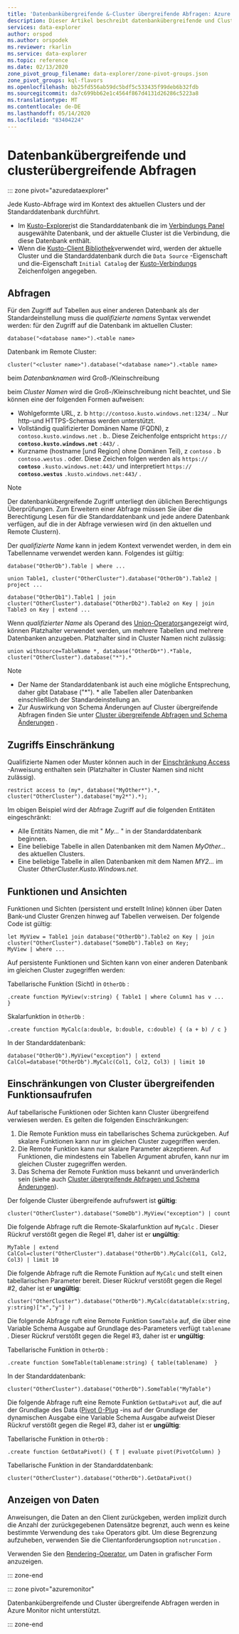 ```yaml
---
title: 'Datenbankübergreifende &-Cluster übergreifende Abfragen: Azure Daten-Explorer'
description: Dieser Artikel beschreibt datenbankübergreifende und Cluster übergreifende Abfragen in Azure Daten-Explorer.
services: data-explorer
author: orspod
ms.author: orspodek
ms.reviewer: rkarlin
ms.service: data-explorer
ms.topic: reference
ms.date: 02/13/2020
zone_pivot_group_filename: data-explorer/zone-pivot-groups.json
zone_pivot_groups: kql-flavors
ms.openlocfilehash: bb25fd556ab59dc5bdf5c533435f99deb6b32fdb
ms.sourcegitcommit: da7c699bb62e1c4564f867d4131d26286c5223a8
ms.translationtype: MT
ms.contentlocale: de-DE
ms.lasthandoff: 05/14/2020
ms.locfileid: "83404224"
---
```

# <a name="cross-database-and-cross-cluster-queries"></a>Datenbankübergreifende und clusterübergreifende Abfragen

::: zone pivot="azuredataexplorer"

Jede Kusto-Abfrage wird im Kontext des aktuellen Clusters und der Standarddatenbank durchführt.
* Im [Kusto-Explorer](../tools/kusto-explorer.md)ist die Standarddatenbank die im [Verbindungs Panel](../tools/kusto-explorer.md#connections-panel) ausgewählte Datenbank, und der aktuelle Cluster ist die Verbindung, die diese Datenbank enthält.
* Wenn die [Kusto-Client Bibliothek](../api/netfx/about-kusto-data.md)verwendet wird, werden der aktuelle Cluster und die Standarddatenbank durch die `Data Source` -Eigenschaft und die-Eigenschaft `Initial Catalog` der [Kusto-Verbindungs](../api/connection-strings/kusto.md) Zeichenfolgen angegeben.

## <a name="queries"></a>Abfragen
Für den Zugriff auf Tabellen aus einer anderen Datenbank als der Standardeinstellung muss die *qualifizierte namens* Syntax verwendet werden: für den Zugriff auf die Datenbank im aktuellen Cluster:
```kusto
database("<database name>").<table name>
```
Datenbank im Remote Cluster:
```kusto
cluster("<cluster name>").database("<database name>").<table name>
```

beim *Datenbanknamen* wird Groß-/Kleinschreibung

beim *Cluster Namen* wird die Groß-/Kleinschreibung nicht beachtet, und Sie können eine der folgenden Formen aufweisen:
* Wohlgeformte URL, z. b `http://contoso.kusto.windows.net:1234/` .. Nur http-und HTTPS-Schemas werden unterstützt.
* Vollständig qualifizierter Domänen Name (FQDN), z `contoso.kusto.windows.net` . b.. Diese Zeichenfolge entspricht `https://` **`contoso.kusto.windows.net`** `:443/` .
* Kurzname (hostname [und Region] ohne Domänen Teil), z `contoso` . b `contoso.westus` . oder. Diese Zeichen folgen werden als `https://` **`contoso`** `.kusto.windows.net:443/` und interpretiert `https://` **`contoso.westus`** `.kusto.windows.net:443/` .

> [!NOTE]
> Der datenbankübergreifende Zugriff unterliegt den üblichen Berechtigungs Überprüfungen.
> Zum Erweitern einer Abfrage müssen Sie über die Berechtigung Lesen für die Standarddatenbank und jede andere Datenbank verfügen, auf die in der Abfrage verwiesen wird (in den aktuellen und Remote Clustern).

Der *qualifizierte Name* kann in jedem Kontext verwendet werden, in dem ein Tabellenname verwendet werden kann.
Folgendes ist gültig:

```kusto
database("OtherDb").Table | where ...

union Table1, cluster("OtherCluster").database("OtherDb").Table2 | project ...

database("OtherDb1").Table1 | join cluster("OtherCluster").database("OtherDb2").Table2 on Key | join Table3 on Key | extend ...
```

Wenn *qualifizierter Name* als Operand des [Union-Operators](./unionoperator.md)angezeigt wird, können Platzhalter verwendet werden, um mehrere Tabellen und mehrere Datenbanken anzugeben. Platzhalter sind in Cluster Namen nicht zulässig:

```kusto
union withsource=TableName *, database("OtherDb*").*Table, cluster("OtherCluster").database("*").*
```

> [!NOTE]
>* Der Name der Standarddatenbank ist auch eine mögliche Entsprechung, daher gibt Database ("&#42;"). * alle Tabellen aller Datenbanken einschließlich der Standardeinstellung an.
>* Zur Auswirkung von Schema Änderungen auf Cluster übergreifende Abfragen finden Sie unter [Cluster übergreifende Abfragen und Schema Änderungen](../concepts/crossclusterandschemachanges.md) .

## <a name="access-restriction"></a>Zugriffs Einschränkung 
Qualifizierte Namen oder Muster können auch in der [Einschränkung Access](./restrictstatement.md) -Anweisung enthalten sein (Platzhalter in Cluster Namen sind nicht zulässig).
```kusto
restrict access to (my*, database("MyOther*").*, cluster("OtherCluster").database("my2*").*);
```

Im obigen Beispiel wird der Abfrage Zugriff auf die folgenden Entitäten eingeschränkt:

* Alle Entitäts Namen, die mit " *My...* " in der Standarddatenbank beginnen. 
* Eine beliebige Tabelle in allen Datenbanken mit dem Namen *MyOther...* des aktuellen Clusters.
* Eine beliebige Tabelle in allen Datenbanken mit dem Namen *MY2...* im Cluster *OtherCluster.Kusto.Windows.net*.

## <a name="functions-and-views"></a>Funktionen und Ansichten

Funktionen und Sichten (persistent und erstellt Inline) können über Daten Bank-und Cluster Grenzen hinweg auf Tabellen verweisen. Der folgende Code ist gültig:

```kusto
let MyView = Table1 join database("OtherDb").Table2 on Key | join cluster("OtherCluster").database("SomeDb").Table3 on Key;
MyView | where ...
```

Auf persistente Funktionen und Sichten kann von einer anderen Datenbank im gleichen Cluster zugegriffen werden:

Tabellarische Funktion (Sicht) in `OtherDb` :

```kusto
.create function MyView(v:string) { Table1 | where Column1 has v ...  }  
```

Skalarfunktion in `OtherDb` :
```kusto
.create function MyCalc(a:double, b:double, c:double) { (a + b) / c }  
```

In der Standarddatenbank:

```kusto
database("OtherDb").MyView("exception") | extend CalCol=database("OtherDb").MyCalc(Col1, Col2, Col3) | limit 10
```

## <a name="limitations-of-cross-cluster-function-calls"></a>Einschränkungen von Cluster übergreifenden Funktionsaufrufen

Auf tabellarische Funktionen oder Sichten kann Cluster übergreifend verwiesen werden. Es gelten die folgenden Einschränkungen:

1. Die Remote Funktion muss ein tabellarisches Schema zurückgeben. Auf skalare Funktionen kann nur im gleichen Cluster zugegriffen werden.
2. Die Remote Funktion kann nur skalare Parameter akzeptieren. Auf Funktionen, die mindestens ein Tabellen Argument abrufen, kann nur im gleichen Cluster zugegriffen werden.
3. Das Schema der Remote Funktion muss bekannt und unveränderlich sein (siehe auch [Cluster übergreifende Abfragen und Schema Änderungen](../concepts/crossclusterandschemachanges.md)).

Der folgende Cluster übergreifende aufrufswert ist **gültig**:

```kusto
cluster("OtherCluster").database("SomeDb").MyView("exception") | count
```

Die folgende Abfrage ruft die Remote-Skalarfunktion auf `MyCalc` .
Dieser Rückruf verstößt gegen die Regel #1, daher ist er **ungültig**:

```kusto
MyTable | extend CalCol=cluster("OtherCluster").database("OtherDb").MyCalc(Col1, Col2, Col3) | limit 10
```

Die folgende Abfrage ruft die Remote Funktion auf `MyCalc` und stellt einen tabellarischen Parameter bereit.
Dieser Rückruf verstößt gegen die Regel #2, daher ist er **ungültig**:

```kusto
cluster("OtherCluster").database("OtherDb").MyCalc(datatable(x:string, y:string)["x","y"] ) 
```

Die folgende Abfrage ruft eine Remote Funktion `SomeTable` auf, die über eine Variable Schema Ausgabe auf Grundlage des-Parameters verfügt `tablename` .
Dieser Rückruf verstößt gegen die Regel #3, daher ist er **ungültig**:

Tabellarische Funktion in `OtherDb` :
```kusto
.create function SomeTable(tablename:string) { table(tablename)  }  
```

In der Standarddatenbank:
```kusto
cluster("OtherCluster").database("OtherDb").SomeTable("MyTable")
```

Die folgende Abfrage ruft eine Remote Funktion `GetDataPivot` auf, die auf der Grundlage des Data ([Pivot ()-Plug](pivotplugin.md) -ins auf der Grundlage der dynamischen Ausgabe eine Variable Schema Ausgabe aufweist
Dieser Rückruf verstößt gegen die Regel #3, daher ist er **ungültig**:

Tabellarische Funktion in `OtherDb` :
```kusto
.create function GetDataPivot() { T | evaluate pivot(PivotColumn) }  
```

Tabellarische Funktion in der Standarddatenbank:
```kusto
cluster("OtherCluster").database("OtherDb").GetDataPivot()
```

## <a name="displaying-data"></a>Anzeigen von Daten

Anweisungen, die Daten an den Client zurückgeben, werden implizit durch die Anzahl der zurückgegebenen Datensätze begrenzt, auch wenn es keine bestimmte Verwendung des `take` Operators gibt. Um diese Begrenzung aufzuheben, verwenden Sie die Clientanforderungsoption `notruncation` .

Verwenden Sie den [Rendering-Operator](renderoperator.md), um Daten in grafischer Form anzuzeigen.

::: zone-end

::: zone pivot="azuremonitor"

Datenbankübergreifende und Cluster übergreifende Abfragen werden in Azure Monitor nicht unterstützt.

::: zone-end
